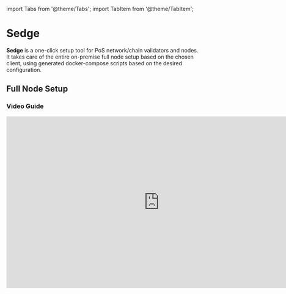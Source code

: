 import Tabs from '@theme/Tabs';
import TabItem from '@theme/TabItem';

# Sedge

**Sedge** is a one-click setup tool for PoS network/chain validators and nodes. It takes care of the entire on-premise full node setup based on the chosen client, using generated docker-compose scripts based on the desired configuration.

## Full Node Setup

### Video Guide

<iframe width="800" height="450" src="https://www.youtube.com/embed/wTxhkr_eDa4?si=1vHZfSK5QMipt31O" title="YouTube video player" frameBorder="0" allow="accelerometer; autoplay; clipboard-write; encrypted-media; gyroscope; picture-in-picture" allowFullScreen />

### Install Sedge

Go to the [Sedge docs](https://docs.sedge.nethermind.io/) and run:

```bash
bash <(curl -fsSL https://github.com/NethermindEth/sedge/raw/main/scripts/install.sh)
```

Then check and install dependencies:

```bash
# Check dependencies
sedge deps check

# Install dependencies
sedge deps install
```

### Interactive Setup

Run Sedge in interactive mode:

```bash
sedge cli
```

Follow the terminal UI prompts to:

1. Choose `lido-node` → `Mainnet` or `Hoodi` → `full-node` and accept (or customize) the path.
2. Set the container tag (e.g. `lido-setup`) and choose **yes** to set up a validator, selecting the default MEV-Boost image.
3. Select execution, consensus, and validator clients (or randomize).
4. Set **validator grace period** to `1` and **graffiti** to `lidoiscool` (or custom).
5. Use default **Checkpoint Sync** and **No** for **expose all ports**.
6. Choose **Create** for **JWT Source** and **yes** for the monitoring stack.

### Generate & Import Validator Keys

Set up validator keys:

1. **\[Testnet only]** In the prompts, choose to generate keystore source, mnemonic source (backup your seed), and passphrase. Specify the number of keys and initial index. Verify fee recipient on the [CSM Operator Portal](https://operatorportal.lido.fi/modules/community-staking-module).
2. **\[Mainnet]** use a secure workflow in the [Key Generation for Mainnet guide](../../generating-validator-keys/key-generation-for-mainnet/) (WIP).

## Address Tabs

<Tabs>
  <TabItem value="withdrawal" label="Withdrawal Address">
    <ul>
      <li><strong>Mainnet:</strong> <a href="https://etherscan.io/address/0xB9D7934878B5FB9610B3fE8A5e441e8fad7E293f">0xB9D7934878B5FB9610B3fE8A5e441e8fad7E293f</a></li>
      <li><strong>Hoodi:</strong> <a href="https://hoodi.etherscan.io/address/0x4473dCDDbf77679A643BdB654dbd86D67F8d32f2">0x4473dCDDbf77679A643BdB654dbd86D67F8d32f2</a></li>
    </ul>
  </TabItem>
  <TabItem value="fee" label="Fee Recipient Address">
    <ul>
      <li><strong>Mainnet:</strong> <a href="https://etherscan.io/address/0x388C818CA8B9251b393131C08a736A67ccB19297">0x388C818CA8B9251b393131C08a736A67ccB19297</a></li>
      <li><strong>Hoodi:</strong> <a href="https://hoodi.etherscan.io/address/0x9b108015fe433F173696Af3Aa0CF7CDb3E104258">0x9b108015fe433F173696Af3Aa0CF7CDb3E104258</a></li>
    </ul>
  </TabItem>
</Tabs>

Sometimes the validator import container exits with an error. If that happens, run:

```bash
sedge run
```

### Upload deposit data

Copy deposit data for the CSM widget:

```bash
cat ~/sedge-data/keystore/deposit_data.json
```

### Monitor your setup

**View logs (all services):**

```bash
sedge logs --tail 20
```

**View logs per service:**

```bash
sedge logs <service> --tail 20
```

Services include: `execution`, `mev-boost`, `consensus`, `validator`.

**Check Node Operator status:**

```bash
sedge lido-status <reward-address>
```

Flags:

* `--network <mainnet|hoodi>`
* `--NodeID <operator-id>`

**Grafana Dashboards & Monitoring:**

```bash
sedge monitoring init lido --node-operator-id <id> --network <mainnet or hoodi>
```

This will install Grafana, Prometheus, Node Exporter, and Lido Exporter with CSM dashboards. Access at `INTERNAL_IP:3000`.

---

You can read more about Nethermind Sedge in the [official docs](https://docs.sedge.nethermind.io/).